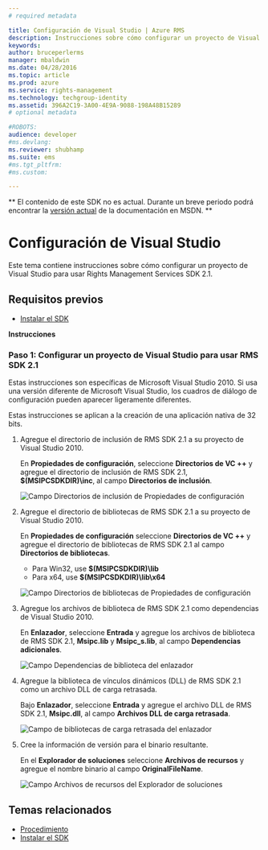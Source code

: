 ```yaml
---
# required metadata

title: Configuración de Visual Studio | Azure RMS
description: Instrucciones sobre cómo configurar un proyecto de Visual Studio para usar RMS SDK 2.1.
keywords:
author: bruceperlerms
manager: mbaldwin
ms.date: 04/28/2016
ms.topic: article
ms.prod: azure
ms.service: rights-management
ms.technology: techgroup-identity
ms.assetid: 396A2C19-3A00-4E9A-9088-198A48B15289
# optional metadata

#ROBOTS:
audience: developer
#ms.devlang:
ms.reviewer: shubhamp
ms.suite: ems
#ms.tgt_pltfrm:
#ms.custom:

---
```

** El contenido de este SDK no es actual. Durante un breve periodo podrá encontrar la [versión actual](https://msdn.microsoft.com/library/windows/desktop/hh535290(v=vs.85).aspx) de la documentación en MSDN. **
# Configuración de Visual Studio

Este tema contiene instrucciones sobre cómo configurar un proyecto de Visual Studio para usar Rights Management Services SDK 2.1.

## Requisitos previos

-   [Instalar el SDK](create-your-first-rights-aware-application.md)

**Instrucciones**

### Paso 1: Configurar un proyecto de Visual Studio para usar RMS SDK 2.1

Estas instrucciones son específicas de Microsoft Visual Studio 2010. Si usa una versión diferente de Microsoft Visual Studio, los cuadros de diálogo de configuración pueden aparecer ligeramente diferentes.

Estas instrucciones se aplican a la creación de una aplicación nativa de 32 bits.

1.  Agregue el directorio de inclusión de RMS SDK 2.1 a su proyecto de Visual Studio 2010.

    En **Propiedades de configuración**, seleccione **Directorios de VC ++** y agregue el directorio de inclusión de RMS SDK 2.1, **$(MSIPCSDKDIR)\\inc**, al campo **Directorios de inclusión**.

    ![Campo Directorios de inclusión de Propiedades de configuración](../media/include_directories.png)

2.  Agregue el directorio de bibliotecas de RMS SDK 2.1 a su proyecto de Visual Studio 2010.

    En **Propiedades de configuración** seleccione **Directorios de VC ++** y agregue el directorio de bibliotecas de RMS SDK 2.1 al campo **Directorios de bibliotecas**.

    -   Para Win32, use **$(MSIPCSDKDIR)\\lib**
    -   Para x64, use **$(MSIPCSDKDIR)\\lib\\x64**

    ![Campo Directorios de bibliotecas de Propiedades de configuración](../media/library_directories.png)

3.  Agregue los archivos de biblioteca de RMS SDK 2.1 como dependencias de Visual Studio 2010.

    En **Enlazador**, seleccione **Entrada** y agregue los archivos de biblioteca de RMS SDK 2.1, **Msipc.lib** y **Msipc\_s.lib**, al campo **Dependencias adicionales**.

    ![Campo Dependencias de biblioteca del enlazador](../media/additional_dependencies.png)

4.  Agregue la biblioteca de vínculos dinámicos (DLL) de RMS SDK 2.1 como un archivo DLL de carga retrasada.

    Bajo **Enlazador**, seleccione **Entrada** y agregue el archivo DLL de RMS SDK 2.1, **Msipc.dll**, al campo **Archivos DLL de carga retrasada**.

    ![Campo de bibliotecas de carga retrasada del enlazador](../media/delay_loaded.png)

5.  Cree la información de versión para el binario resultante.

    En el **Explorador de soluciones** seleccione **Archivos de recursos** y agregue el nombre binario al campo **OriginalFileName**.

    ![Campo Archivos de recursos del Explorador de soluciones](../media/original_file_name.png)

## Temas relacionados

* [Procedimiento](how-to-use-msipc.md)
* [Instalar el SDK](create-your-first-rights-aware-application.md)
 

 





<!--HONumber=Jun16_HO1-->


